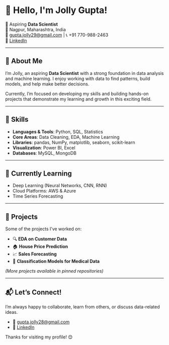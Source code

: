 # 👋 Hello, I'm Jolly Gupta!

🎯 Aspiring **Data Scientist**  
📍 Nagpur, Maharashtra, India  
📧 gupta.jolly29@gmail.com | 📞 +91 770-988-2463  
🔗 [LinkedIn]([https://www.linkedin.com/in/your-profile](https://www.linkedin.com/in/jolly-gupta-b7672a189/))

---

## 🚀 About Me

I’m Jolly, an aspiring **Data Scientist** with a strong foundation in data analysis and machine learning. I enjoy working with data to find patterns, build models, and help make better decisions.

Currently, I’m focused on developing my skills and building hands-on projects that demonstrate my learning and growth in this exciting field.

---

## 🧠 Skills

- **Languages & Tools**: Python, SQL, Statistics  
- **Core Areas**: Data Cleaning, EDA, Machine Learning  
- **Libraries**: pandas, NumPy, matplotlib, seaborn, scikit-learn  
- **Visualization**: Power BI, Excel  
- **Databases**: MySQL, MongoDB

---

## 🌱 Currently Learning

- Deep Learning (Neural Networks, CNN, RNN)  
- Cloud Platforms: AWS & Azure  
- Time Series Forecasting

---

## 📂 Projects

Some of the projects I’ve worked on:

- 🔍 **EDA on Customer Data**  
- 🏠 **House Price Prediction**  
- 📈 **Sales Forecasting**  
- 🧠 **Classification Models for Medical Data**

*(More projects available in pinned repositories)*

---

## 📬 Let’s Connect!

I’m always happy to collaborate, learn from others, or discuss data-related ideas.

- 📧 gupta.jolly28@gmail.com  
- 🔗 [LinkedIn](https://www.linkedin.com/in/jolly-gupta-b7672a189/)

Thanks for visiting my profile! 😊

